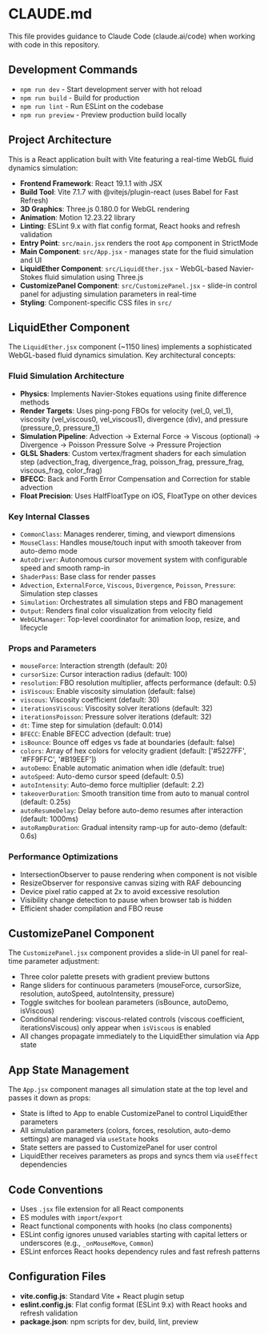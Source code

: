 # CLAUDE.md

This file provides guidance to Claude Code (claude.ai/code) when working with code in this repository.

## Development Commands

- `npm run dev` - Start development server with hot reload
- `npm run build` - Build for production
- `npm run lint` - Run ESLint on the codebase
- `npm run preview` - Preview production build locally

## Project Architecture

This is a React application built with Vite featuring a real-time WebGL fluid dynamics simulation:

- **Frontend Framework**: React 19.1.1 with JSX
- **Build Tool**: Vite 7.1.7 with @vitejs/plugin-react (uses Babel for Fast Refresh)
- **3D Graphics**: Three.js 0.180.0 for WebGL rendering
- **Animation**: Motion 12.23.22 library
- **Linting**: ESLint 9.x with flat config format, React hooks and refresh validation
- **Entry Point**: `src/main.jsx` renders the root `App` component in StrictMode
- **Main Component**: `src/App.jsx` - manages state for the fluid simulation and UI
- **LiquidEther Component**: `src/LiquidEther.jsx` - WebGL-based Navier-Stokes fluid simulation using Three.js
- **CustomizePanel Component**: `src/CustomizePanel.jsx` - slide-in control panel for adjusting simulation parameters in real-time
- **Styling**: Component-specific CSS files in `src/`

## LiquidEther Component

The `LiquidEther.jsx` component (~1150 lines) implements a sophisticated WebGL-based fluid dynamics simulation. Key architectural concepts:

### Fluid Simulation Architecture

- **Physics**: Implements Navier-Stokes equations using finite difference methods
- **Render Targets**: Uses ping-pong FBOs for velocity (vel_0, vel_1), viscosity (vel_viscous0, vel_viscous1), divergence (div), and pressure (pressure_0, pressure_1)
- **Simulation Pipeline**: Advection → External Force → Viscous (optional) → Divergence → Poisson Pressure Solve → Pressure Projection
- **GLSL Shaders**: Custom vertex/fragment shaders for each simulation step (advection_frag, divergence_frag, poisson_frag, pressure_frag, viscous_frag, color_frag)
- **BFECC**: Back and Forth Error Compensation and Correction for stable advection
- **Float Precision**: Uses HalfFloatType on iOS, FloatType on other devices

### Key Internal Classes

- `CommonClass`: Manages renderer, timing, and viewport dimensions
- `MouseClass`: Handles mouse/touch input with smooth takeover from auto-demo mode
- `AutoDriver`: Autonomous cursor movement system with configurable speed and smooth ramp-in
- `ShaderPass`: Base class for render passes
- `Advection`, `ExternalForce`, `Viscous`, `Divergence`, `Poisson`, `Pressure`: Simulation step classes
- `Simulation`: Orchestrates all simulation steps and FBO management
- `Output`: Renders final color visualization from velocity field
- `WebGLManager`: Top-level coordinator for animation loop, resize, and lifecycle

### Props and Parameters

- `mouseForce`: Interaction strength (default: 20)
- `cursorSize`: Cursor interaction radius (default: 100)
- `resolution`: FBO resolution multiplier, affects performance (default: 0.5)
- `isViscous`: Enable viscosity simulation (default: false)
- `viscous`: Viscosity coefficient (default: 30)
- `iterationsViscous`: Viscosity solver iterations (default: 32)
- `iterationsPoisson`: Pressure solver iterations (default: 32)
- `dt`: Time step for simulation (default: 0.014)
- `BFECC`: Enable BFECC advection (default: true)
- `isBounce`: Bounce off edges vs fade at boundaries (default: false)
- `colors`: Array of hex colors for velocity gradient (default: ['#5227FF', '#FF9FFC', '#B19EEF'])
- `autoDemo`: Enable automatic animation when idle (default: true)
- `autoSpeed`: Auto-demo cursor speed (default: 0.5)
- `autoIntensity`: Auto-demo force multiplier (default: 2.2)
- `takeoverDuration`: Smooth transition time from auto to manual control (default: 0.25s)
- `autoResumeDelay`: Delay before auto-demo resumes after interaction (default: 1000ms)
- `autoRampDuration`: Gradual intensity ramp-up for auto-demo (default: 0.6s)

### Performance Optimizations

- IntersectionObserver to pause rendering when component is not visible
- ResizeObserver for responsive canvas sizing with RAF debouncing
- Device pixel ratio capped at 2x to avoid excessive resolution
- Visibility change detection to pause when browser tab is hidden
- Efficient shader compilation and FBO reuse

## CustomizePanel Component

The `CustomizePanel.jsx` component provides a slide-in UI panel for real-time parameter adjustment:

- Three color palette presets with gradient preview buttons
- Range sliders for continuous parameters (mouseForce, cursorSize, resolution, autoSpeed, autoIntensity, pressure)
- Toggle switches for boolean parameters (isBounce, autoDemo, isViscous)
- Conditional rendering: viscous-related controls (viscous coefficient, iterationsViscous) only appear when `isViscous` is enabled
- All changes propagate immediately to the LiquidEther simulation via App state

## App State Management

The `App.jsx` component manages all simulation state at the top level and passes it down as props:

- State is lifted to App to enable CustomizePanel to control LiquidEther parameters
- All simulation parameters (colors, forces, resolution, auto-demo settings) are managed via `useState` hooks
- State setters are passed to CustomizePanel for user control
- LiquidEther receives parameters as props and syncs them via `useEffect` dependencies

## Code Conventions

- Uses `.jsx` file extension for all React components
- ES modules with `import`/`export`
- React functional components with hooks (no class components)
- ESLint config ignores unused variables starting with capital letters or underscores (e.g., `_onMouseMove`, `Common`)
- ESLint enforces React hooks dependency rules and fast refresh patterns

## Configuration Files

- **vite.config.js**: Standard Vite + React plugin setup
- **eslint.config.js**: Flat config format (ESLint 9.x) with React hooks and refresh validation
- **package.json**: npm scripts for dev, build, lint, preview
